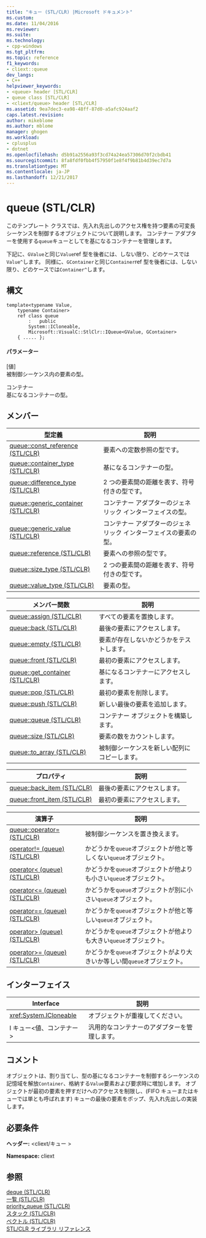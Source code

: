 ```yaml
---
title: "キュー (STL/CLR) |Microsoft ドキュメント"
ms.custom: 
ms.date: 11/04/2016
ms.reviewer: 
ms.suite: 
ms.technology:
- cpp-windows
ms.tgt_pltfrm: 
ms.topic: reference
f1_keywords:
- cliext::queue
dev_langs:
- C++
helpviewer_keywords:
- <queue> header [STL/CLR]
- queue class [STL/CLR]
- <cliext/queue> header [STL/CLR]
ms.assetid: 9ea7dec3-ea98-48ff-87d0-a5afc924aaf2
caps.latest.revision: 
author: mikeblome
ms.author: mblome
manager: ghogen
ms.workload:
- cplusplus
- dotnet
ms.openlocfilehash: d5b91a2556a93f3cd74a24ea57306d70f2cbdb41
ms.sourcegitcommit: 8fa8fdf0fbb4f57950f1e8f4f9b81b4d39ec7d7a
ms.translationtype: MT
ms.contentlocale: ja-JP
ms.lasthandoff: 12/21/2017
---
```

# <a name="queue-stlclr"></a>queue (STL/CLR)
このテンプレート クラスでは、先入れ先出しのアクセス権を持つ要素の可変長シーケンスを制御するオブジェクトについて説明します。 コンテナー アダプターを使用する`queue`キューとしてを基になるコンテナーを管理します。  
  
 下記に、`GValue`と同じ`Value`ref 型を後者には、しない限り、どのケースでは`Value^`します。 同様に、`GContainer`と同じ`Container`ref 型を後者には、しない限り、どのケースでは`Container^`します。  
  
## <a name="syntax"></a>構文  
  
```  
template<typename Value,  
    typename Container>  
    ref class queue  
        :   public  
        System::ICloneable,  
        Microsoft::VisualC::StlClr::IQueue<GValue, GContainer>  
    { ..... };  
```  
  
#### <a name="parameters"></a>パラメーター  
 [値]  
 被制御シーケンス内の要素の型。  
  
 コンテナー  
 基になるコンテナーの型。  
  
## <a name="members"></a>メンバー  
  
|型定義|説明|  
|---------------------|-----------------|  
|[queue::const_reference (STL/CLR)](../dotnet/queue-const-reference-stl-clr.md)|要素への定数参照の型です。|  
|[queue::container_type (STL/CLR)](../dotnet/queue-container-type-stl-clr.md)|基になるコンテナーの型。|  
|[queue::difference_type (STL/CLR)](../dotnet/queue-difference-type-stl-clr.md)|2 つの要素間の距離を表す、符号付きの型です。|  
|[queue::generic_container (STL/CLR)](../dotnet/queue-generic-container-stl-clr.md)|コンテナー アダプターのジェネリック インターフェイスの型。|  
|[queue::generic_value (STL/CLR)](../dotnet/queue-generic-value-stl-clr.md)|コンテナー アダプターのジェネリック インターフェイスの要素の型。|  
|[queue::reference (STL/CLR)](../dotnet/queue-reference-stl-clr.md)|要素への参照の型です。|  
|[queue::size_type (STL/CLR)](../dotnet/queue-size-type-stl-clr.md)|2 つの要素間の距離を表す、符号付きの型です。|  
|[queue::value_type (STL/CLR)](../dotnet/queue-value-type-stl-clr.md)|要素の型。|  
  
|メンバー関数|説明|  
|---------------------|-----------------|  
|[queue::assign (STL/CLR)](../dotnet/queue-assign-stl-clr.md)|すべての要素を置換します。|  
|[queue::back (STL/CLR)](../dotnet/queue-back-stl-clr.md)|最後の要素にアクセスします。|  
|[queue::empty (STL/CLR)](../dotnet/queue-empty-stl-clr.md)|要素が存在しないかどうかをテストします。|  
|[queue::front (STL/CLR)](../dotnet/queue-front-stl-clr.md)|最初の要素にアクセスします。|  
|[queue::get_container (STL/CLR)](../dotnet/queue-get-container-stl-clr.md)|基になるコンテナーにアクセスします。|  
|[queue::pop (STL/CLR)](../dotnet/queue-pop-stl-clr.md)|最初の要素を削除します。|  
|[queue::push (STL/CLR)](../dotnet/queue-push-stl-clr.md)|新しい最後の要素を追加します。|  
|[queue::queue (STL/CLR)](../dotnet/queue-queue-stl-clr.md)|コンテナー オブジェクトを構築します。|  
|[queue::size (STL/CLR)](../dotnet/queue-size-stl-clr.md)|要素の数をカウントします。|  
|[queue::to_array (STL/CLR)](../dotnet/queue-to-array-stl-clr.md)|被制御シーケンスを新しい配列にコピーします。|  
  
|プロパティ|説明|  
|--------------|-----------------|  
|[queue::back_item (STL/CLR)](../dotnet/queue-back-item-stl-clr.md)|最後の要素にアクセスします。|  
|[queue::front_item (STL/CLR)](../dotnet/queue-front-item-stl-clr.md)|最初の要素にアクセスします。|  
  
|演算子|説明|  
|--------------|-----------------|  
|[queue::operator= (STL/CLR)](../dotnet/queue-operator-assign-stl-clr.md)|被制御シーケンスを置き換えます。|  
|[operator!= (queue) (STL/CLR)](../dotnet/operator-inequality-queue-stl-clr.md)|かどうかを`queue`オブジェクトが他と等しくない`queue`オブジェクト。|  
|[operator< (queue) (STL/CLR)](../dotnet/operator-less-than-queue-stl-clr.md)|かどうかを`queue`オブジェクトが他よりも小さい`queue`オブジェクト。|  
|[operator<= (queue) (STL/CLR)](../dotnet/operator-less-or-equal-queue-stl-clr.md)|かどうかを`queue`オブジェクトが別に小さい`queue`オブジェクト。|  
|[operator== (queue) (STL/CLR)](../dotnet/operator-equality-queue-stl-clr.md)|かどうかを`queue`オブジェクトが他と等しい`queue`オブジェクト。|  
|[operator> (queue) (STL/CLR)](../dotnet/operator-greater-than-queue-stl-clr.md)|かどうかを`queue`オブジェクトが他よりも大きい`queue`オブジェクト。|  
|[operator>= (queue) (STL/CLR)](../dotnet/operator-greater-or-equal-queue-stl-clr.md)|かどうかを`queue`オブジェクトがより大きいか等しい間`queue`オブジェクト。|  
  
## <a name="interfaces"></a>インターフェイス  
  
|Interface|説明|  
|---------------|-----------------|  
|<xref:System.ICloneable>|オブジェクトが重複してください。|  
|I キュー\<値、コンテナー >|汎用的なコンテナーのアダプターを管理します。|  
  
## <a name="remarks"></a>コメント  
 オブジェクトは、割り当てし、型の基になるコンテナーを制御するシーケンスの記憶域を解放`Container`、格納する`Value`要素および要求時に増加します。 オブジェクトが最初の要素を押すだけへのアクセスを制限し、(FIFO キューまたはキューでは単とも呼ばれます) キューの最後の要素をポップ、先入れ先出しの実装します。  
  
## <a name="requirements"></a>必要条件  
 **ヘッダー:** \<cliext/キュー >  
  
 **Namespace:** cliext  
  
## <a name="see-also"></a>参照  
 [deque (STL/CLR)](../dotnet/deque-stl-clr.md)   
 [一覧 (STL/CLR)](../dotnet/list-stl-clr.md)   
 [priority_queue (STL/CLR)](../dotnet/priority-queue-stl-clr.md)   
 [スタック (STL/CLR)](../dotnet/stack-stl-clr.md)   
 [ベクトル (STL/CLR)](../dotnet/vector-stl-clr.md)   
 [STL/CLR ライブラリ リファレンス](../dotnet/stl-clr-library-reference.md)